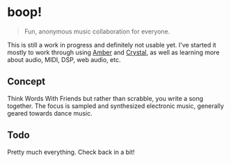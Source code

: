 # boop!

> Fun, anonymous music collaboration for everyone.

This is still a work in progress and definitely not usable yet. I've started it mostly to work through using [Amber](https://amberframework.org) and [Crystal](https://crystal-lang.org), as well as learning more about audio, MIDI, DSP, web audio, etc.

## Concept

Think Words With Friends but rather than scrabble, you write a song together. The focus is sampled and synthesized electronic music, generally geared towards dance music.

## Todo

Pretty much everything. Check back in a bit!


